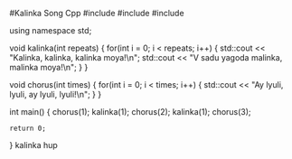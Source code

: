 #Kalinka Song Cpp
#include <iostream>
#include <thread>
#include <chrono>

using namespace std;

void kalinka(int repeats) {
    for(int i = 0; i < repeats; i++) {
        std::cout << "Kalinka, kalinka, kalinka moya!\n";
        std::cout << "V sadu yagoda malinka, malinka moya!\n";
    }
}

void chorus(int times) {
    for(int i = 0; i < times; i++) {
        std::cout << "Ay lyuli, lyuli, ay lyuli, lyuli!\n";
    }
}

int main() {
    chorus(1);
    kalinka(1);
    chorus(2);
    kalinka(1);
    chorus(3);
    
    return 0;
}
kalinka
hup

